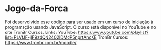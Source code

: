 # Jogo-da-Forca
Foi desenvolvido esse código para ser usado em um curso de iniciação à programação usando JavaScript.
O curso está disponível no YouTube e no site TronBr Cursos.
Links:
YouTube: https://www.youtube.com/playlist?list=PLVfJF-jIF9zdQN2402lDMdP5nprtAncKE
TronBr Cursos: https://www.tronbr.com.br/moodle/
